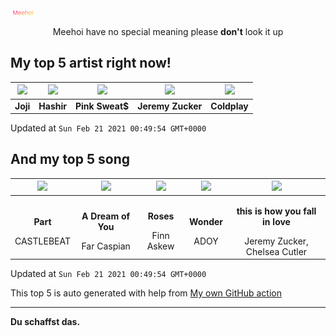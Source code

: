 [![Meehoi Logo](https://github.com/beam41/beam41/raw/master/mh.svg)](http://my.meehoi.me/)
<p align="center">Meehoi have no special meaning please <b>don't</b> look it up</p>

## My top 5 artist right now!
<!-- table start -->
|<img src="https://i.scdn.co/image/50c504c91a2ccd2b5f39837e6261463267b858a2">|<img src="https://i.scdn.co/image/499751f23c3a5add34c43d74148125e34b26d796">|<img src="https://i.scdn.co/image/b9006fdddd1537877c3d104c525edbb5a608f58d">|<img src="https://i.scdn.co/image/2f11b50c3288556df7e9d991402b80ba079c85f1">|<img src="https://i.scdn.co/image/73a21de115738931d6c7760408ed367812b55ccd">|
| :---: | :---: | :---: | :---: | :---: |
|<b>Joji</b>|<b>Hashir</b>|<b>Pink Sweat$</b>|<b>Jeremy Zucker</b>|<b>Coldplay</b>|

Updated at `Sun Feb 21 2021 00:49:54 GMT+0000`
<!-- table end -->

## And my top 5 song
<!-- table song start -->
|<img src="https://i.scdn.co/image/ab67616d00001e0287edab62a48772ccc1892810">|<img src="https://i.scdn.co/image/ab67616d00001e0265f5361e73ed955d6b5e4be5">|<img src="https://i.scdn.co/image/ab67616d00001e02ef254a02bfad4810a567dd1c">|<img src="https://i.scdn.co/image/ab67616d00001e02cde9224041a7cbbf4e9f88ff">|<img src="https://i.scdn.co/image/ab67616d00001e02bdcc1b27dac22bfb3a57c2de">|
| :---: | :---: | :---: | :---: | :---: |
|<p><b>Part</b></p> CASTLEBEAT|<p><b>A Dream of You</b></p> Far Caspian|<p><b>Roses</b></p> Finn Askew|<p><b>Wonder</b></p> ADOY|<p><b>this is how you fall in love</b></p> Jeremy Zucker, Chelsea Cutler|

Updated at `Sun Feb 21 2021 00:49:54 GMT+0000`
<!-- table song end -->

This top 5 is auto generated with help from [My own GitHub action](https://github.com/beam41/spotify-listening)

---

**Du schaffst das.**